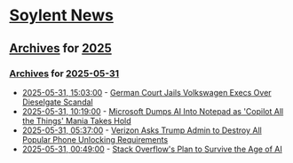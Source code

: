 # [Soylent News](../../../README.md)

## [Archives](../../index.md) for [2025](../index.md)

### [Archives](../../index.md) for [2025-05-31](index.md)

* [2025-05-31, 15:03:00](https://soylentnews.org/article.pl?sid=25/05/30/1544203&from=rss) - [German Court Jails Volkswagen Execs Over Dieselgate Scandal](https://soylentnews.org/article.pl?sid=25/05/30/1544203&from=rss)
* [2025-05-31, 10:19:00](https://soylentnews.org/article.pl?sid=25/05/30/0621214&from=rss) - [Microsoft Dumps AI Into Notepad as 'Copilot All the Things' Mania Takes Hold](https://soylentnews.org/article.pl?sid=25/05/30/0621214&from=rss)
* [2025-05-31, 05:37:00](https://soylentnews.org/article.pl?sid=25/05/30/041203&from=rss) - [Verizon Asks Trump Admin to Destroy All Popular Phone Unlocking Requirements](https://soylentnews.org/article.pl?sid=25/05/30/041203&from=rss)
* [2025-05-31, 00:49:00](https://soylentnews.org/article.pl?sid=25/05/30/0618221&from=rss) - [Stack Overflow's Plan to Survive the Age of AI](https://soylentnews.org/article.pl?sid=25/05/30/0618221&from=rss)
